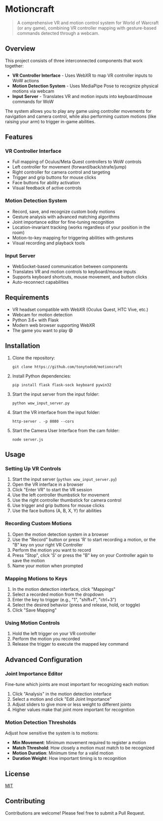 # Motioncraft

> A comprehensive VR and motion control system for World of Warcraft (or any game), combining VR controller mapping with gesture-based commands detected through a webcam.

## Overview

This project consists of three interconnected components that work together:

- **VR Controller Interface** - Uses WebXR to map VR controller inputs to WoW actions
- **Motion Detection System** - Uses MediaPipe Pose to recognize physical motions via webcam
- **Input Server** - Translates VR and motion inputs into keyboard/mouse commands for WoW

The system allows you to play any game using controller movements for navigation and camera control, while also performing custom motions (like raising your arm) to trigger in-game abilities.

## Features

### VR Controller Interface

- Full mapping of Oculus/Meta Quest controllers to WoW controls
- Left controller for movement (forward/back/strafe/jump)
- Right controller for camera control and targeting
- Trigger and grip buttons for mouse clicks
- Face buttons for ability activation
- Visual feedback of active controls

### Motion Detection System

- Record, save, and recognize custom body motions
- Gesture analysis with advanced matching algorithms
- Joint importance editor for fine-tuning recognition
- Location-invariant tracking (works regardless of your position in the room)
- Motion-to-key mapping for triggering abilities with gestures
- Visual recording and playback tools

### Input Server

- WebSocket-based communication between components
- Translates VR and motion controls to keyboard/mouse inputs
- Supports keyboard shortcuts, mouse movement, and button clicks
- Auto-reconnect capabilities

## Requirements

- VR headset compatible with WebXR (Oculus Quest, HTC Vive, etc.)
- Webcam for motion detection
- Python 3.6+ with Flask
- Modern web browser supporting WebXR
- The game you want to play 😄

## Installation

1. Clone the repository:
   ```
   git clone https://github.com/tonytodo0/motioncraft
   ```

2. Install Python dependencies:
   ```
   pip install flask flask-sock keyboard pywin32
   ```

3. Start the input server from the input folder:
   ```
   python wow_input_server.py
   ```

4. Start the VR interface from the input folder:
   ```
   http-server . -p 8080 --cors
   ```

5. Start the Camera User Interface from the cam folder:
   ```
   node server.js
   ```

## Usage

### Setting Up VR Controls

1. Start the input server (`python wow_input_server.py`)
2. Open the VR interface in a browser
3. Click "Enter VR" to start the VR session
4. Use the left controller thumbstick for movement
5. Use the right controller thumbstick for camera control
6. Use trigger and grip buttons for mouse clicks
7. Use the face buttons (A, B, X, Y) for abilities

### Recording Custom Motions

1. Open the motion detection system in a browser
2. Use the "Record" button or press 'R' to start recording a motion, or the "B" key on your right VR Controller
3. Perform the motion you want to record
4. Press "Stop", click 'S' or press the "B" key on your Controller again to save the motion
5. Name your motion when prompted

### Mapping Motions to Keys

1. In the motion detection interface, click "Mappings"
2. Select a recorded motion from the dropdown
3. Enter the key to trigger (e.g., "1", "shift+f", "ctrl+3")
4. Select the desired behavior (press and release, hold, or toggle)
5. Click "Save Mapping"

### Using Motion Controls

1. Hold the left trigger on your VR controller
2. Perform the motion you recorded
3. Release the trigger to execute the mapped key command

## Advanced Configuration

### Joint Importance Editor

Fine-tune which joints are most important for recognizing each motion:

1. Click "Analysis" in the motion detection interface
2. Select a motion and click "Edit Joint Importance"
3. Adjust sliders to give more or less weight to different joints
4. Higher values make that joint more important for recognition

### Motion Detection Thresholds

Adjust how sensitive the system is to motions:

- **Min Movement**: Minimum movement required to register a motion
- **Match Threshold**: How closely a motion must match to be recognized
- **Motion Duration**: Minimum time for a valid motion
- **Duration Weight**: How important timing is to recognition

## License

[MIT](LICENSE)

## Contributing

Contributions are welcome! Please feel free to submit a Pull Request.
